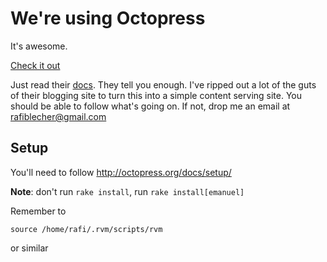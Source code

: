 # We're using Octopress
It's awesome.

[Check it out](http://octopress.org)

Just read their [docs](http://octopress.org/docs/). They tell you enough.
I've ripped out a lot of the guts of their blogging site to turn this
into a simple content serving site. You should be able to follow what's
going on. If not, drop me an email at rafiblecher@gmail.com

## Setup

You'll need to follow http://octopress.org/docs/setup/

**Note**: don't run `rake install`, run `rake install[emanuel]`

Remember to

    source /home/rafi/.rvm/scripts/rvm

or similar
